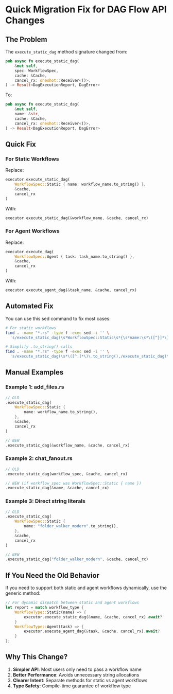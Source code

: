 # Quick Migration Fix for DAG Flow API Changes

## The Problem

The `execute_static_dag` method signature changed from:
```rust
pub async fn execute_static_dag(
    &mut self,
    spec: WorkflowSpec,
    cache: &Cache,
    cancel_rx: oneshot::Receiver<()>,
) -> Result<DagExecutionReport, DagError>
```

To:
```rust
pub async fn execute_static_dag(
    &mut self,
    name: &str,
    cache: &Cache,
    cancel_rx: oneshot::Receiver<()>,
) -> Result<DagExecutionReport, DagError>
```

## Quick Fix

### For Static Workflows

Replace:
```rust
executor.execute_static_dag(
    WorkflowSpec::Static { name: workflow_name.to_string() },
    &cache,
    cancel_rx
)
```

With:
```rust
executor.execute_static_dag(&workflow_name, &cache, cancel_rx)
```

### For Agent Workflows

Replace:
```rust
executor.execute_dag(
    WorkflowSpec::Agent { task: task_name.to_string() },
    &cache,
    cancel_rx
)
```

With:
```rust
executor.execute_agent_dag(&task_name, &cache, cancel_rx)
```

## Automated Fix

You can use this sed command to fix most cases:

```bash
# For static workflows
find . -name "*.rs" -type f -exec sed -i '' \
  's/execute_static_dag(\s*WorkflowSpec::Static\s*{\s*name:\s*\([^}]*\)\s*},/execute_static_dag(\1,/g' {} +

# Simplify .to_string() calls
find . -name "*.rs" -type f -exec sed -i '' \
  's/execute_static_dag(\s*\([^.]*\)\.to_string(),/execute_static_dag(\&\1,/g' {} +
```

## Manual Examples

### Example 1: add_files.rs
```rust
// OLD
.execute_static_dag(
    WorkflowSpec::Static {
        name: workflow_name.to_string(),
    },
    &cache,
    cancel_rx
)

// NEW
.execute_static_dag(&workflow_name, &cache, cancel_rx)
```

### Example 2: chat_fanout.rs
```rust
// OLD
.execute_static_dag(workflow_spec, &cache, cancel_rx)

// NEW (if workflow_spec was WorkflowSpec::Static { name })
.execute_static_dag(&name, &cache, cancel_rx)
```

### Example 3: Direct string literals
```rust
// OLD
.execute_static_dag(
    WorkflowSpec::Static {
        name: "folder_walker_modern".to_string(),
    },
    &cache,
    cancel_rx
)

// NEW
.execute_static_dag("folder_walker_modern", &cache, cancel_rx)
```

## If You Need the Old Behavior

If you need to support both static and agent workflows dynamically, use the generic method:

```rust
// For dynamic dispatch between static and agent workflows
let report = match workflow_type {
    WorkflowType::Static(name) => {
        executor.execute_static_dag(&name, &cache, cancel_rx).await?
    }
    WorkflowType::Agent(task) => {
        executor.execute_agent_dag(&task, &cache, cancel_rx).await?
    }
};
```

## Why This Change?

1. **Simpler API**: Most users only need to pass a workflow name
2. **Better Performance**: Avoids unnecessary string allocations
3. **Clearer Intent**: Separate methods for static vs agent workflows
4. **Type Safety**: Compile-time guarantee of workflow type